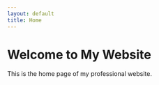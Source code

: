 ```yaml
---
layout: default
title: Home
---
```


# Welcome to My Website

This is the home page of my professional website.